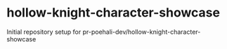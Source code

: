 # hollow-knight-character-showcase

Initial repository setup for pr-poehali-dev/hollow-knight-character-showcase